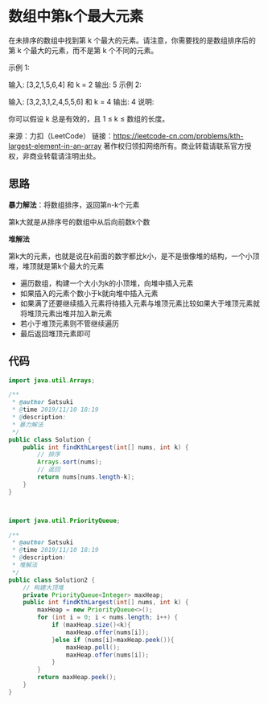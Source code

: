 # 数组中第k个最大元素

在未排序的数组中找到第 k 个最大的元素。请注意，你需要找的是数组排序后的第 k 个最大的元素，而不是第 k 个不同的元素。

示例 1:

输入: [3,2,1,5,6,4] 和 k = 2
输出: 5
示例 2:

输入: [3,2,3,1,2,4,5,5,6] 和 k = 4
输出: 4
说明:

你可以假设 k 总是有效的，且 1 ≤ k ≤ 数组的长度。

来源：力扣（LeetCode）
链接：https://leetcode-cn.com/problems/kth-largest-element-in-an-array
著作权归领扣网络所有。商业转载请联系官方授权，非商业转载请注明出处。

## 思路

**暴力解法**：将数组排序，返回第n-k个元素

第k大就是从排序号的数组中从后向前数k个数

**堆解法**

第k大的元素，也就是说在k前面的数字都比k小，是不是很像堆的结构，一个小顶堆，堆顶就是第k个最大的元素

- 遍历数组，构建一个大小为k的小顶堆，向堆中插入元素
- 如果插入的元素个数小于k就向堆中插入元素
- 如果满了还要继续插入元素将待插入元素与堆顶元素比较如果大于堆顶元素就将堆顶元素出堆并加入新元素
- 若小于堆顶元素则不管继续遍历
- 最后返回堆顶元素即可

## 代码

```java
import java.util.Arrays;

/**
 * @author Satsuki
 * @time 2019/11/10 18:19
 * @description:
 * 暴力解法
 */
public class Solution {
    public int findKthLargest(int[] nums, int k) {
        // 排序
        Arrays.sort(nums);
        // 返回
        return nums[nums.length-k];
    }
}



import java.util.PriorityQueue;

/**
 * @author Satsuki
 * @time 2019/11/10 18:19
 * @description:
 * 堆解法
 */
public class Solution2 {
    // 构建大顶堆
    private PriorityQueue<Integer> maxHeap;
    public int findKthLargest(int[] nums, int k) {
        maxHeap = new PriorityQueue<>();
        for (int i = 0; i < nums.length; i++) {
            if (maxHeap.size()<k){
                maxHeap.offer(nums[i]);
            }else if (nums[i]>maxHeap.peek()){
                maxHeap.poll();
                maxHeap.offer(nums[i]);
            }
        }
        return maxHeap.peek();
    }
}

```

